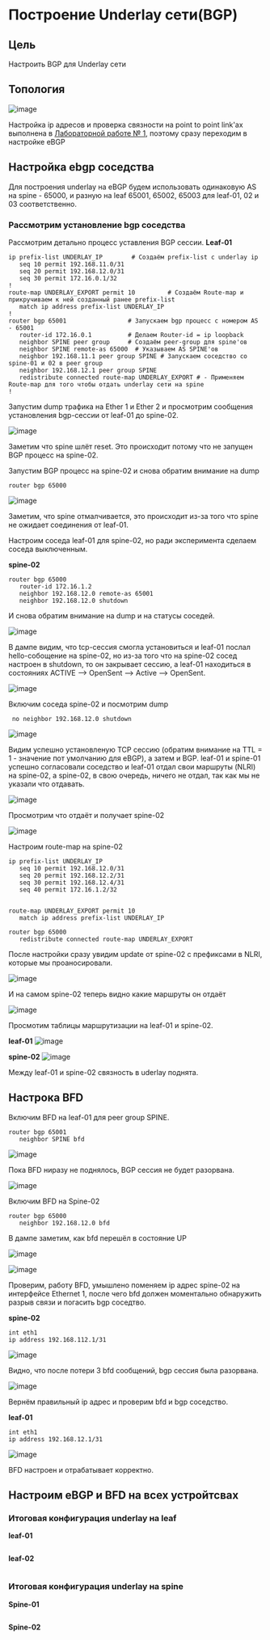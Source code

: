 # Построение Underlay сети(BGP)

## Цель
Настроить BGP для Underlay сети




## Топология 

![image](https://github.com/user-attachments/assets/79c9d7b4-6d4c-405b-bc3e-03d3bd8d3e56)


Настройка ip адресов и проверка связности на point to point link'ах выполнена в [Лабораторной работе № 1](https://github.com/IamMemasik/OTUS-Network-design/tree/main/lab-01), поэтому сразу переходим в настройке eBGP

## Настройка ebgp соседства

Для построения underlay на eBGP будем использовать одинаковую AS на spine - 65000, и разную на leaf 65001, 65002, 65003 для leaf-01, 02 и 03 соответственно.


### Рассмотрим установление bgp соседства

Рассмотрим детально процесс уставления BGP сессии.
**Leaf-01**
```
ip prefix-list UNDERLAY_IP        # Создаём prefix-list с underlay ip
   seq 10 permit 192.168.11.0/31
   seq 20 permit 192.168.12.0/31
   seq 30 permit 172.16.0.1/32
!
route-map UNDERLAY_EXPORT permit 10         # Создаём Route-map и прикручиваем к ней созданный ранее prefix-list
   match ip address prefix-list UNDERLAY_IP 
!
router bgp 65001                 # Запускаем bgp процесс с номером AS - 65001
   router-id 172.16.0.1          # Делаем Router-id = ip loopback
   neighbor SPINE peer group     # Создаём peer-group для spine'ов
   neighbor SPINE remote-as 65000  # Указываем AS SPINE'ов
   neighbor 192.168.11.1 peer group SPINE # Запускаем соседство со spine-01 и 02 в peer group
   neighbor 192.168.12.1 peer group SPINE 
   redistribute connected route-map UNDERLAY_EXPORT # - Применяем Route-map для того чтобы отдать underlay сети на spine
!
```

Запустим dump трафика на Ether 1 и Ether 2 и просмотрим сообщения установления bgp-сессии от leaf-01 до spine-02.

![image](https://github.com/user-attachments/assets/8e58740c-ae78-4503-89a9-52f4ec281a11)



Заметим что spine шлёт reset. 
Это происходит потому что не запущен BGP процесс на spine-02.

Запустим BGP процесс на spine-02 и снова обратим внимание на dump


```
router bgp 65000
```

![image](https://github.com/user-attachments/assets/5fb6fae7-7132-44d5-92ce-e85bd4dd5db5)



Заметим, что spine отмалчивается, это происходит из-за того что spine не ожидает соединения от leaf-01.

Настроим соседа leaf-01 для spine-02, но ради эксперимента сделаем соседа выключенным.

**spine-02**
```
router bgp 65000
   router-id 172.16.1.2
   neighbor 192.168.12.0 remote-as 65001
   neighbor 192.168.12.0 shutdown

```
И снова обратим внимание на dump и на статусы соседей.

![image](https://github.com/user-attachments/assets/342ddbd8-f6c8-41f7-878c-19de3ded06ed)




В дампе видим, что tcp-сессия смогла установиться и leaf-01 послал hello-собощение на spine-02, но из-за того что на spine-02 сосед настроен в shutdown, то он закрывает сессию, а leaf-01 находиться в состояниях ACTIVE --> OpenSent --> Active --> OpenSent.


![image](https://github.com/user-attachments/assets/cae9a32f-91cd-450e-b1a8-c5615e45d92f)




Включим соседа spine-02 и посмотрим dump

```
 no neighbor 192.168.12.0 shutdown
```

![image](https://github.com/user-attachments/assets/9382c4c2-8a64-4590-847e-dc7e1fb89e01)


Видим успешно установленую TCP сессию (обратим внимание на TTL = 1 - значение пот умолчанию для eBGP), а затем и BGP.
leaf-01 и spine-01 успешно согласовали соседство и leaf-01 отдал свои маршруты (NLRI) на spine-02, а spine-02, в свою очередь, ничего не отдал, так как мы не указали что отдавать.

![image](https://github.com/user-attachments/assets/7b7142f4-464a-4ef0-8402-24446d1dcc95)


Просмотрим что отдаёт и получает spine-02

![image](https://github.com/user-attachments/assets/f4a294e4-e7d1-4de9-ad44-a1ed4d9df52a)



Настроим route-map на spine-02
```
ip prefix-list UNDERLAY_IP
   seq 10 permit 192.168.12.0/31
   seq 20 permit 192.168.12.2/31
   seq 30 permit 192.168.12.4/31
   seq 40 permit 172.16.1.2/32


route-map UNDERLAY_EXPORT permit 10
   match ip address prefix-list UNDERLAY_IP

router bgp 65000
   redistribute connected route-map UNDERLAY_EXPORT
```

После настройки сразу увидим update от spine-02 с префиксами в NLRI, которые мы проаносировали.

![image](https://github.com/user-attachments/assets/e4583a05-df66-4e4d-9d1d-c9d030ca2399)


И на самом spine-02 теперь видно какие маршруты он отдаёт

![image](https://github.com/user-attachments/assets/6ba6be80-c266-4afd-91bb-98e967aeb27a)


Просмотим таблицы маршрутизации на leaf-01 и spine-02.

**leaf-01**
![image](https://github.com/user-attachments/assets/226eed0e-2413-4ea2-ad31-47f62bfec201)


**spine-02**
![image](https://github.com/user-attachments/assets/e282abc7-11df-41b9-ae1a-46b3c1b1c8cb)


Между leaf-01 и spine-02 связность в uderlay поднята.


## Настрока BFD

Включим BFD на leaf-01 для peer group SPINE.

```
router bgp 65001
   neighbor SPINE bfd 
```

![image](https://github.com/user-attachments/assets/b2bb948b-dfbc-4748-8d63-973467197f44)


Пока BFD ниразу не поднялось, BGP сессия не будет разорвана.

![image](https://github.com/user-attachments/assets/9e878f9a-3f2c-4f4a-b2b7-e524d801d98c)



Включим BFD на Spine-02
```
router bgp 65000
   neighbor 192.168.12.0 bfd 
```

В дампе заметим, как bfd перешёл в состояние UP

![image](https://github.com/user-attachments/assets/e3474c8a-d3bf-4e8f-8b96-a3e67a3124cd)



![image](https://github.com/user-attachments/assets/42eb78ec-0f5a-4403-b3f8-24830655afa4)


Проверим, работу BFD, умышлено поменяем ip адрес spine-02 на интерфейсе Ethernet 1, после чего bfd должен моментально обнаружить разрыв связи и погасить bgp соседтво.

**spine-02**
```
int eth1
ip address 192.168.112.1/31 
```

![image](https://github.com/user-attachments/assets/6ce11636-68ef-4b19-89e3-5cd039b7506a)


Видно, что после потери 3 bfd сообщений, bgp сессия была разорвана.

![image](https://github.com/user-attachments/assets/23fc9a13-98bb-4e6d-9b5a-0fe21144b2b5)


Вернём правильный ip адрес и проверим bfd и bgp соседство.

**leaf-01**
```
int eth1
ip address 192.168.12.1/31 
```


![image](https://github.com/user-attachments/assets/f7a6f517-236a-4eef-b7ee-143ba86a1e6c)



BFD настроен и отрабатывает корректно.


## Настроим eBGP и BFD на всех устройтсвах

### Итоговая конфигурация underlay на leaf

**leaf-01**
```

```
**leaf-02**
```

```

### Итоговая конфигурация underlay на spine

**Spine-01** 
```

```
**Spine-02**
```

```


